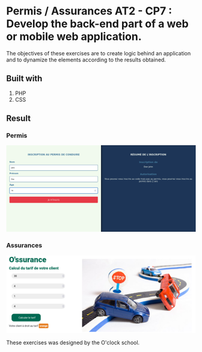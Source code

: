# Permis / Assurances AT2 - CP7 : Develop the back-end part of a web or mobile web application.

The objectives of these exercises are to create logic behind an application and to dynamize the elements according to the results obtained.

## Built with

1. PHP
2. CSS

## Result

### Permis

![Permis](./permis/docs/between_16-17.png)

### Assurances

![Assurance](./assurances/docs/orange.png)

These exercises was designed by the O'clock school.
